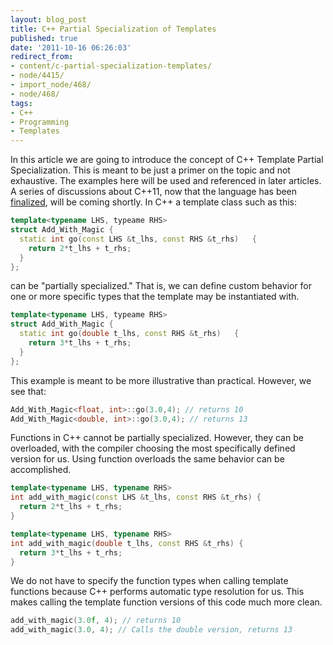 ```yaml
---
layout: blog_post
title: C++ Partial Specialization of Templates
published: true
date: '2011-10-16 06:26:03'
redirect_from:
- content/c-partial-specialization-templates/
- node/4415/
- import_node/468/
- node/468/
tags:
- C++
- Programming
- Templates
---
```


In this article we are going to introduce the concept of C++ Template Partial Specialization. This is meant to be just a primer on the topic and not exhaustive. The examples here will be used and referenced in later articles. A series of discussions about C++11, now that the language has been [finalized](http://www.iso.org/iso/pressrelease.htm?refid=Ref1472), will be coming shortly. In C++ a template class such as this: 

```cpp
template<typename LHS, typeame RHS>
struct Add_With_Magic {   
  static int go(const LHS &t_lhs, const RHS &t_rhs)   {     
    return 2*t_lhs + t_rhs;   
  } 
};
```

can be "partially specialized." That is, we can define custom behavior for one or more specific types that the template may be instantiated with. 

```cpp
template<typename LHS, typeame RHS>
struct Add_With_Magic {   
  static int go(double t_lhs, const RHS &t_rhs)   {     
    return 3*t_lhs + t_rhs;   
  } 
};
```

This example is meant to be more illustrative than practical. However, we see that: 

```cpp
Add_With_Magic<float, int>::go(3.0,4); // returns 10 
Add_With_Magic<double, int>::go(3.0,4); // returns 13
```

Functions in C++ cannot be partially specialized. However, they can be overloaded, with the compiler choosing the most specifically defined version for us. Using function overloads the same behavior can be accomplished. 

```cpp
template<typename LHS, typename RHS>
int add_with_magic(const LHS &t_lhs, const RHS &t_rhs) {   
  return 2*t_lhs + t_rhs; 
}  

template<typename LHS, typename RHS>
int add_with_magic(double t_lhs, const RHS &t_rhs) {   
  return 3*t_lhs + t_rhs; 
}
```

We do not have to specify the function types when calling template functions because C++ performs automatic type resolution for us. This makes calling the template function versions of this code much more clean. 

```cpp
add_with_magic(3.0f, 4); // returns 10 
add_with_magic(3.0, 4); // Calls the double version, returns 13
```


